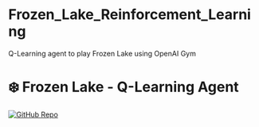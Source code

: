 # Frozen_Lake_Reinforcement_Learning
Q-Learning agent to play Frozen Lake using OpenAI Gym
# ❄️ Frozen Lake - Q-Learning Agent  
[![GitHub Repo](https://img.shields.io/badge/GitHub-KhushiShukla%2FFrozenLake-blue?logo=github)](https://github.com/KhushiShukla/FrozenLake)

